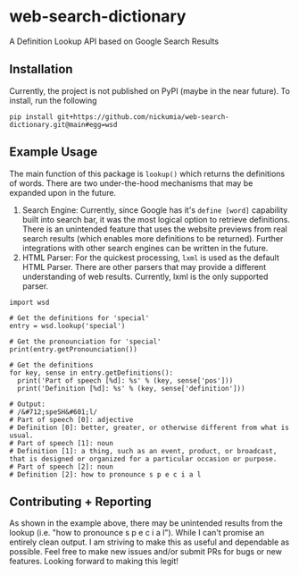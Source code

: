 # web-search-dictionary
A Definition Lookup API based on Google Search Results

## Installation

Currently, the project is not published on PyPI (maybe in the near future).  To install, run the following
```
pip install git+https://github.com/nickumia/web-search-dictionary.git@main#egg=wsd
```

## Example Usage

The main function of this package is `lookup()` which returns the definitions of words.  There are two
under-the-hood mechanisms that may be expanded upon in the future.
1. Search Engine: Currently, since Google has it's `define [word]` capability built into search bar, it
   was the most logical option to retrieve definitions.  There is an unintended feature that uses the website
   previews from real search results (which enables more definitions to be returned).  Further integrations
   with other search engines can be written in the future.
1. HTML Parser:  For the quickest processing, `lxml` is used as the default HTML Parser.  There are other parsers
   that may provide a different understanding of web results.  Currently, lxml is the only supported parser.

```
import wsd

# Get the definitions for 'special'
entry = wsd.lookup('special')

# Get the pronounciation for 'special'
print(entry.getPronounciation())

# Get the definitions
for key, sense in entry.getDefinitions():
  print('Part of speech [%d]: %s' % (key, sense['pos']))
  print('Definition [%d]: %s' % (key, sense['definition']))

# Output:
# /&#712;speSH&#601;l/
# Part of speech [0]: adjective
# Definition [0]: better, greater, or otherwise different from what is usual.
# Part of speech [1]: noun
# Definition [1]: a thing, such as an event, product, or broadcast, that is designed or organized for a particular occasion or purpose.
# Part of speech [2]: noun
# Definition [2]: how to pronounce s p e c i a l
```

## Contributing + Reporting

As shown in the example above, there may be unintended results from the lookup (i.e. "how to pronounce s p e c i a l").
While I can't promise an entirely clean output.  I am striving to make this as useful and dependable as possible.  Feel free
to make new issues and/or submit PRs for bugs or new features.  Looking forward to making this legit!
